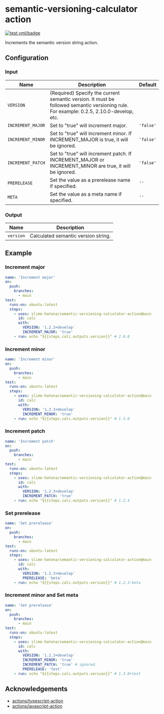 # semantic-versioning-calculator action

[![test.yml/badge](https://github.com/slime-hatena/semantic-versioning-calculator-action/actions/workflows/test.yml/badge.svg)](https://github.com/slime-hatena/semantic-versioning-calculator-action/actions/workflows/test.yml)

Increments the semantic version string action.

## Configuration

### Input

| Name              | Description                                                                                                                             | Default   |
| ----------------- | --------------------------------------------------------------------------------------------------------------------------------------- | --------- |
| `VERSION`         | (Required) Specify the current semantic version. It must be followed semantic versioning rule. For example: 0.2.5, 2.10.0-develop, etc. |           |
| `INCREMENT_MAJOR` | Set to "true" will increment major.                                                                                                     | `'false'` |
| `INCREMENT_MINOR` | Set to "true" will increment minor. If INCREMENT_MAJOR is true, it will be ignored.                                                     | `'false'` |
| `INCREMENT_PATCH` | Set to "true" will increment patch. If INCREMENT_MAJOR or INCREMENT_MINOR are true, it will be ignored.                                 | `'false'` |
| `PRERELEASE`      | Set the value as a prerelease name if specified.                                                                                        | `''`      |
| `META`            | Set the value as a meta name if specified.                                                                                              | `''`      |

### Output

| Name      | Description                         |
| --------- | ----------------------------------- |
| `version` | Calculated semantic version string. |

## Example

### Increment major

```yml
name: 'Increment major'
on:
  push:
    branches:
      - main
test:
  runs-on: ubuntu-latest
  steps:
    - uses: slime-hatena/semantic-versioning-calculator-action@main
      id: calc
      with:
        VERSION: '1.2.3+develop'
        INCREMENT_MAJOR: 'true'
    - run: echo "${{steps.calc.outputs.version}}" # 2.0.0
```

### Increment minor

```yml
name: 'Increment minor'
on:
  push:
    branches:
      - main
test:
  runs-on: ubuntu-latest
  steps:
    - uses: slime-hatena/semantic-versioning-calculator-action@main
      id: calc
      with:
        VERSION: '1.2.3+develop'
        INCREMENT_MINOR: 'true'
    - run: echo "${{steps.calc.outputs.version}}" # 1.3.0

```

### Increment patch

```yml
name: 'Increment patch'
on:
  push:
    branches:
      - main
test:
  runs-on: ubuntu-latest
  steps:
    - uses: slime-hatena/semantic-versioning-calculator-action@main
      id: calc
      with:
        VERSION: '1.2.3+develop'
        INCREMENT_PATCH: 'true'
    - run: echo "${{steps.calc.outputs.version}}" # 1.2.4
```

### Set prerelease

```yml
name: 'Set prerelease'
on:
  push:
    branches:
      - main
test:
  runs-on: ubuntu-latest
  steps:
    - uses: slime-hatena/semantic-versioning-calculator-action@main
      id: calc
      with:
        VERSION: '1.2.3+develop'
        PRERELEASE: 'beta'
    - run: echo "${{steps.calc.outputs.version}}" # 1.2.3-beta
```

### Increment minor and Set meta

```yml
name: 'Set prerelease'
on:
  push:
    branches:
      - main
test:
  runs-on: ubuntu-latest
  steps:
    - uses: slime-hatena/semantic-versioning-calculator-action@main
      id: calc
      with:
        VERSION: '1.2.3+develop'
        INCREMENT_MINOR: 'true'
        INCREMENT_PATCH: 'true' # ignored.
        PRERELEASE: 'test'
    - run: echo "${{steps.calc.outputs.version}}" # 1.3.0+test
```

## Acknowledgements

- [actions/typescript-action](https://github.com/actions/typescript-action)
- [actions/javascript-action](https://github.com/actions/javascript-action)
